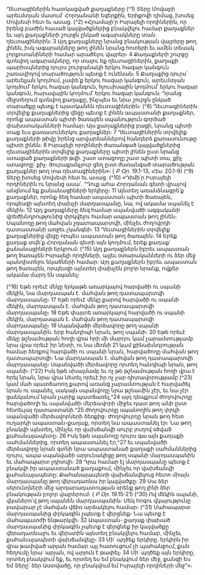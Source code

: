 
Ղեւտացիներին հատկացված քաղաքները
(^1) Տերը Մովաբի արեւմտյան մասում՝ Հորդանանի եզերքին, Երիքովի դիմաց, խոսեց Մովսեսի հետ եւ ասաց.
(^2) «Հրամայի՛ր Իսրայելի որդիներին, որ իրենց բաժին հասած կալվածքներից բնակվելու համար քաղաքներ եւ այդ
քաղաքների շուրջն ընկած ագարակները տան ղեւտացիներին։ 3 Այդ քաղաքները նրանց բնակության վայրերը թող լինեն,
իսկ ագարակները թող լինեն նրանց հոտերի եւ ամեն տեսակ չորքոտանիների համար արածելու վայրեր։ 4 Քաղաքների
շուրջը գտնվող ագարակները, որ տալու եք ղեւտացիներին, քաղաքի պարիսպներից դուրս շուրջանակի երկու հազար
կանգուն շառավիղով տարածություն պետք է ունենան։ 5 Քաղաքից դուրս՝ արեւելյան կողմում, չափե՛ք երկու հազար
կանգուն, արեւմտյան կողմում՝ երկու հազար կանգուն, հյուսիսային կողմում՝ երկու հազար կանգուն, հարավային
կողմում՝ երկու հազար կանգուն։ Դրանց մեջտեղում գտնվող քաղաքը, ինչպես եւ նրա շուրջն ընկած տարածքը պետք է
պատկանեն ղեւտացիներին։
(^6) Ղեւտացիներին տրվելիք քաղաքներից վեցը պետք է լինեն ապաստանի քաղաքներ, որոնք ապաստան պիտի
ծառայեն սպանություն գործած փախստականների համար։
Այս քաղաքներից բացի, նրանց պիտի տաք եւս քառասուներկու քաղաքներ։ 7 Ղեւտացիներին տրվելիք քաղաքների
թիվը իրենց արվարձաններով հանդերձ քառասունութը պիտի լինեն։ 8 Իսրայելի որդիների ժառանգած կալվածքներից
ղեւտացիներին տրվելիք քաղաքները պիտի լինեն ըստ նրանց ստացած քաղաքների թվի. շատ ստացողը շատ պիտի տա,
քիչ ստացողը՝ քիչ։ Յուրաքանչյուր ցեղ ըստ ժառանգած տարածության քաղաքներ թող տա ղեւտացիներին»։
( _Բ Օր_. 19.1-13, _Հես_. 20.1-9)
(^9) Տերը խոսեց Մովսեսի հետ եւ ասաց. (^10) «Դիմի՛ր Իսրայելի որդիներին ու նրանց ասա՛. “Դուք ահա Հորդանան գետի
վրայով անցնում եք քանանացիների երկիրը։ 11 Այնտեղ առանձնացրե՛ք քաղաքներ, որոնք ձեզ համար ապաստան պիտի
ծառայեն, որպեսզի այնտեղ փախչի մարդասպանը, նա, ով ակամա սպանել է մեկին։ 12 Այդ քաղաքները ձեզ համար
սպանվածի ազգականի վրեժխնդրությունից փրկվելու համար ապաստան թող լինեն։ Սպանողը թող մահվան
չդատապարտվի, մինչեւ ժողովրդի դատաստանի առջեւ չկանգնի։ 13 Ղեւտացիներին տրվելիք քաղաքներից վեցը որպես
ապաստան թող ծառայեն։ 14 Երեք քաղաք տվե՛ք Հորդանան գետի այն կողմում, երեք քաղաք՝ քանանացիների երկրում։
(^15) Այդ քաղաքներն իբրեւ ապաստան թող ծառայեն Իսրայելի որդիների, այլեւ օտարականների ու ձեր մեջ պանդխտելու
եկածների համար։ Այդ քաղաքներն իբրեւ ապաստան թող ծառայեն, որպեսզի այնտեղ փախչեն բոլոր նրանք, ովքեր
ակամա մարդ են սպանել։


(^16) Եթե որեւէ մեկը երկաթե առարկայով հարվածի ու սպանի մեկին, նա մարդասպան է. մահվան թող դատապարտվի
մարդասպանը։ 17 Եթե որեւէ մեկը քարով հարվածի ու սպանի մեկին, մարդասպան է. մահվան թող դատապարտվի
մարդասպանը։ 18 Եթե փայտե առարկայով հարվածի ու սպանի մեկին, մարդասպան է. մահվան թող դատապարտվի
մարդասպանը։ 19 Սպանվածի մերձավորը թող սպանի մարդասպանին. երբ հանդիպի նրան, թող սպանի։ 20 Եթե որեւէ
մեկը թշնամության հողի վրա հրի մի մարդու կամ չարամտությամբ նրա վրա որեւէ իր նետի, ու նա մեռնի 21 կամ
քինախնդրության համար ձեռքով հարվածի ու սպանի նրան, հարվածողը մահվան թող դատապարտվի։ Նա
մարդասպան է. մահվան թող դատապարտվի մարդասպանը։ Սպանվածի մերձավորը որտեղ հանդիպի նրան, թող
սպանի։
(^22) Իսկ եթե սխալմամբ եւ ոչ թե թշնամության հողի վրա է հրել նրան, նրա վրա նետել որեւէ իր ոչ չար դիտավորությամբ
(^23) կամ մահ պատճառող քարով առանց չարամտության է հարվածել նրան ու սպանել, սակայն սպանվողը նրա թշնամին
չէր, եւ նա չէր ցանկանում նրան չարիք պատճառել,^24 այդ դեպքում ժողովուրդը հարվածողի եւ սպանվածի մերձավորի
միջեւ դատ թող անի ըստ հետեւյալ դատաստանի.^25 ժողովուրդը սպանողին թող փրկի սպանվածի մերձավորների
ձեռքից։ Ժողովուրդը նրան թող հետ ուղարկի ապաստան-քաղաք, որտեղ նա ապաստանել էր։ Նա թող բնակվի այնտեղ,
մինչեւ որ վախճանվի սուրբ յուղով օծված քահանայապետը։ 26 Իսկ եթե սպանողը դուրս գա այն քաղաքի սահմաններից,
որտեղ ապաստանել էր,^27 եւ սպանվածի մերձավորը նրան գտնի նրա ապաստանած քաղաքի սահմաններից դուրս, ապա
սպանվածի արյունակիցը թող սպանի մարդասպանին եւ մահապարտ չդիտվի։ 28 Դրա համար էլ մարդասպանը պետք է
բնակվի իր ապաստանած քաղաքում, մինչեւ որ վախճանվի քահանայապետը։ Քահանայապետի վախճանվելուց հետո
միայն մարդասպանը թող վերադառնա իր կալվածքը։ 29 Սա ձեր սերունդների մեջ արդարադատության օրենք թող լինի
ձեր բնակության բոլոր վայրերում։
( _Բ Օր_. 19.15-21)
(^30) Ով մեկին սպանի, վկաներո՛վ թող սպանեն մարդասպանին։ Մեկ հոգու վկայությունը բավարար չէ մահվան վճիռ
արձակելու համար։
(^31) Մահապարտ մարդասպանից փրկագին չպետք է վերցնեք։ Նա պետք է մահապատժի ենթարկվի։ 32 Ապաստան-
քաղաք փախած մարդասպանից փրկագին չպետք է վերցնեք իր կալվածքը վերադառնալու եւ վերստին այնտեղ
բնակվելու համար, մինչեւ քահանայապետի վախճանվելը։ 33 Մի՛ պղծեք երկիրը. երկիրն իր վրա թափված արյան համար
այլ հատուցում չի պահանջում, քան հեղումը նրա՛ արյան, ով արյուն է թափել։ 34 Մի՛ պղծեք այն երկիրը, որտեղ բնակվում
եք, եւ որտեղ ես եմ բնակվում ձեր մեջ, քանզի ես եմ Տերը՝ ձեր Աստվածը, որ բնակվում եմ Իսրայելի որդիների մեջ”»։
